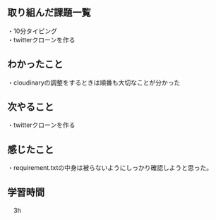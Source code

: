 ## 取り組んだ課題一覧
・10分タイピング
<br>・twitterクローンを作る
## わかったこと
・cloudinaryの調整をするときは順番も大切なことが分かった

## 次やること
・twitterクローンを作る

## 感じたこと
・requirement.txtの中身は被らないようにしっかり確認しようと思った。
## 学習時間
　3h
